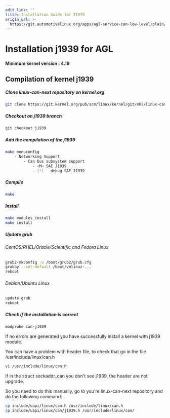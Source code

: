 ```yaml
---
edit_link: ''
title: Installation Guide for J1939
origin_url: >-
  https://git.automotivelinux.org/apps/agl-service-can-low-level/plain/docs/3-Installation-J1939.md?h=master
---
```


<!-- WARNING: This file is generated by fetch_docs.js using /home/boron/Documents/AGL/docs-webtemplate/site/_data/tocs/apis_services/master/agl-service-can-low-level-developer-guides-api-services-book.yml -->

# Installation j1939 for AGL

#### Minimum kernel version : 4.19

## Compilation of kernel j1939

##### Clone linux-can-next repository on kernel.org

```bash
git clone https://git.kernel.org/pub/scm/linux/kernel/git/mkl/linux-can-next.git/
```

##### Checkout on j1939 branch

```bash
git checkout j1939
```

##### Add the compilation of the j1939

```bash
make menuconfig
	- Networking Support
		- Can bus subsystem support
			- <M> SAE J1939
			- [*] 	debug SAE J1939
```

##### Compile

```bash
make
```

##### Install

```bash
make modules_install
make install
```

##### Update grub

###### CentOS/RHEL/Oracle/Scientific and Fedora Linux

```bash
grub2-mkconfig -o /boot/grub2/grub.cfg
grubby --set-default /boot/vmlinuz-...
reboot
```

###### Debian/Ubuntu Linux

```bash
update-grub
reboot
```

##### Check if the installation is correct

```bash
modprobe can-j1939
```

If no errors are generated you have successfully install a kernel with j1939 module.

You can have a problem with header file, to check that go in the file /usr/include/linux/can.h

```bash
vi /usr/include/linux/can.h
```

If in the struct sockaddr_can you don't see j1939, the header are not upgrade.

So you need to do this manually, go to you're linux-can-next repository and do the following command:

```bash
cp include/uapi/linux/can.h /usr/include/linux/can.h
cp include/uapi/linux/can/j1939.h /usr/include/linux/can/
```

